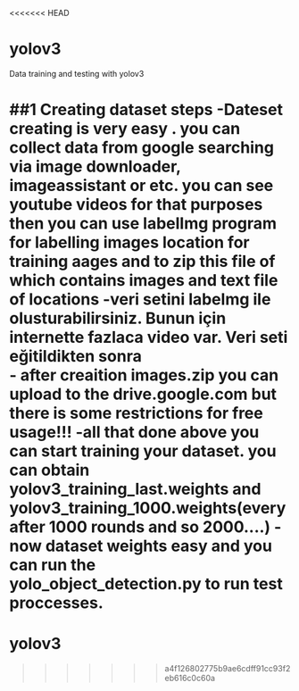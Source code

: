 <<<<<<< HEAD
# yolov3

Data training and testing with yolov3

##1 Creating dataset steps
	-Dateset creating is very easy . you can collect data from google searching via  image downloader, imageassistant or etc. you can see youtube videos for that purposes then  you can use labelImg program for labelling images location for training aages and to zip this file of which contains images and text file of locations
 -veri setini labelmg ile olusturabilirsiniz. Bunun için internette fazlaca video var. Veri seti  eğitildikten sonra  
 	- after creaition images.zip you can upload to the drive.google.com but there is some restrictions for free usage!!!
 	-all that done above you can start training your dataset. you can obtain yolov3_training_last.weights and yolov3_training_1000.weights(every after 1000 rounds and so 2000....)
	-now dataset weights easy and you can run the yolo_object_detection.py to run test proccesses.
=======
# yolov3
>>>>>>> a4f126802775b9ae6cdff91cc93f2eb616c0c60a
